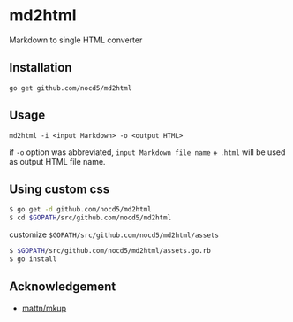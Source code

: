 # md2html

Markdown to single HTML converter

## Installation

`go get github.com/nocd5/md2html`

## Usage

`md2html -i <input Markdown> -o <output HTML>`

if `-o` option was abbreviated, `input Markdown file name` + `.html` will be used as output HTML file name.

## Using custom css

```sh
$ go get -d github.com/nocd5/md2html
$ cd $GOPATH/src/github.com/nocd5/md2html
```

customize `$GOPATH/src/github.com/nocd5/md2html/assets`

```sh
$ $GOPATH/src/github.com/nocd5/md2html/assets.go.rb
$ go install
```

Acknowledgement
---------------

- [mattn/mkup](https://github.com/mattn/mkup)
